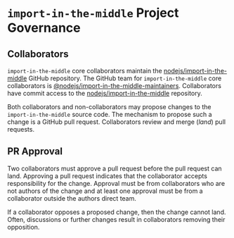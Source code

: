 # `import-in-the-middle` Project Governance

## Collaborators

`import-in-the-middle` core collaborators maintain the
[nodejs/import-in-the-middle](https://github.com/nodejs/import-in-the-middle)
GitHub repository.
The GitHub team for `import-in-the-middle` core collaborators is
[@nodejs/import-in-the-middle-maintainers](https://github.com/orgs/nodejs/teams/import-in-the-middle-maintainers). 
Collaborators have commit access to the
[nodejs/import-in-the-middle](https://github.com/nodejs/import-in-the-middle)
repository.

Both collaborators and non-collaborators may propose changes to the `import-in-the-middle`
source code. The mechanism to propose such a change is a GitHub pull request.
Collaborators review and merge (_land_) pull requests.

## PR Approval

Two collaborators must approve a pull request before the pull request can land.
Approving a pull request indicates that the collaborator accepts responsibility
for the change. Approval must be from collaborators who are not authors of the
change and at least one approval must be from a collaborator outside the authors
direct team. 

If a collaborator opposes a proposed change, then the change cannot land. Often,
discussions or further changes result in collaborators removing their
opposition. 
